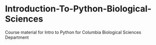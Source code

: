 # Introduction-To-Python-Biological-Sciences
 Course material for Intro to Python for Columbia Biological Sciences Department
